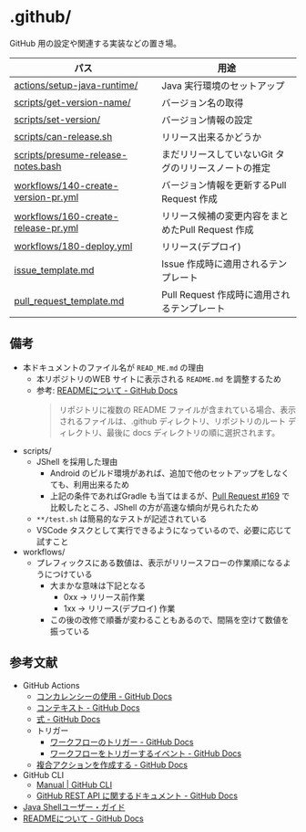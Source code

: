 # .github/
GitHub 用の設定や関連する実装などの置き場。

パス | 用途
--- | ---
[actions/setup-java-runtime/](./actions/setup-java-runtime/) | Java 実行環境のセットアップ
[scripts/get-version-name/](./scripts/get-version-name/) | バージョン名の取得
[scripts/set-version/](./scripts/set-version/) | バージョン情報の設定
[scripts/can-release.sh](./scripts/can-release.sh) | リリース出来るかどうか
[scripts/presume-release-notes.bash](./scripts/presume-release-notes.bash) | まだリリースしていないGit タグのリリースノートの推定
[workflows/140-create-version-pr.yml](./workflows/140-create-version-pr.yml) | バージョン情報を更新するPull Request 作成
[workflows/160-create-release-pr.yml](./workflows/160-create-release-pr.yml) | リリース候補の変更内容をまとめたPull Request 作成
[workflows/180-deploy.yml](./workflows/180-deploy.yml) | リリース(デプロイ)
[issue_template.md](./issue_template.md) | Issue 作成時に適用されるテンプレート
[pull_request_template.md](./pull_request_template.md) | Pull Request 作成時に適用されるテンプレート



## 備考
* 本ドキュメントのファイル名が `READ_ME.md` の理由
    * 本リポジトリのWEB サイトに表示される `README.md` を調整するため
    * 参考: [READMEについて - GitHub Docs]
        > リポジトリに複数の README ファイルが含まれている場合、表示されるファイルは、.github ディレクトリ、リポジトリのルート ディレクトリ、最後に docs ディレクトリの順に選択されます。
* scripts/
    * JShell を採用した理由
        * Android のビルド環境があれば、追加で他のセットアップをしなくても、利用出来るため
        * 上記の条件であればGradle も当てはまるが、[Pull Request #169](https://github.com/tshion/yumemi-inc_android-engineer-codecheck/pull/169) で比較したところ、JShell の方が高速な傾向が見られたため
    * `**/test.sh` は簡易的なテストが記述されている
    * VSCode タスクとして実行できるようになっているので、必要に応じて試すこと
* workflows/
    * プレフィックスにある数値は、表示がリリースフローの作業順になるようにつけている
        * 大まかな意味は下記となる
            * 0xx -> リリース前作業
            * 1xx -> リリース(デプロイ) 作業
        * この後の改修で順番が変わることもあるので、間隔を空けて数値を振っている



## 参考文献
* GitHub Actions
    * [コンカレンシーの使用 - GitHub Docs](https://docs.github.com/ja/actions/using-jobs/using-concurrency)
    * [コンテキスト - GitHub Docs](https://docs.github.com/ja/actions/learn-github-actions/contexts)
    * [式 - GitHub Docs](https://docs.github.com/ja/actions/learn-github-actions/expressions)
    * トリガー
        * [ワークフローのトリガー - GitHub Docs](https://docs.github.com/ja/actions/using-workflows/triggering-a-workflow)
        * [ワークフローをトリガーするイベント - GitHub Docs](https://docs.github.com/ja/actions/using-workflows/events-that-trigger-workflows)
    * [複合アクションを作成する - GitHub Docs](https://docs.github.com/ja/actions/creating-actions/creating-a-composite-action)
* GitHub CLI
    * [Manual | GitHub CLI](https://cli.github.com/manual/)
    * [GitHub REST API に関するドキュメント - GitHub Docs](https://docs.github.com/ja/rest?apiVersion=2022-11-28)
* [Java Shellユーザー・ガイド](https://docs.oracle.com/javase/jp/17/jshell/toc.htm)
* [READMEについて - GitHub Docs]



[READMEについて - GitHub Docs]: https://docs.github.com/ja/repositories/managing-your-repositorys-settings-and-features/customizing-your-repository/about-readmes
